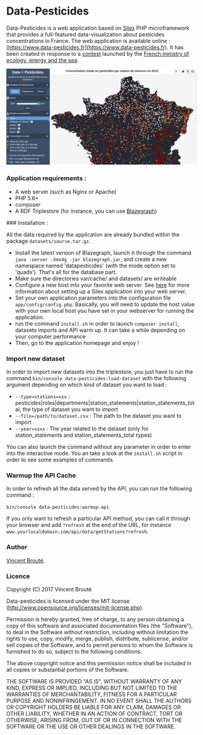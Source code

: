 # Data-Pesticides

Data-Pesticides is a web application based on [Silex](http://silex.sensiolabs.org/) PHP microframework that provides a full-featured data-visualization about pesticides concentrations in France. The web application is available online : [https://www.data-pesticides.fr](https://www.data-pesticides.fr). It has been created in response to a [contest](http://www.developpement-durable.gouv.fr/Concours-de-data-visualisation-sur.html) launched by the [French ministry of ecology, energy and the sea](http://www.developpement-durable.gouv.fr/).

![data-pesticides](web/assets/images/social-share.jpg)

### Application requirements :

- A web server (such as Nginx or Apache)
- PHP 5.6+
- composer
- A RDF Triplestore (for instance, you can use [Blazegraph](https://github.com/blazegraph/database/releases))

### Installation :

All the data required by the application are already bundled within the package `datasets/source.tar.gz`.

- Install the latest version of Blazegraph, launch it through the command `java -server -Xmx4g -jar blazegraph.jar`, and create a new namespace named 'datapesticides' (with the mode option set to 'quads'). That's all for the database part.
- Make sure the directories var/cache/ and datasets/ are writeable
- Configure a new host into your favorite web server. See [here](http://silex.sensiolabs.org/doc/2.0/web_servers.html) for more information about setting up a Silex application into your web server.
- Set your own application parameters into the configuration file `app/config/config.php`. Basically, you will need to update the host value with your own local host you have set in your webserver for running the application.
- run the command `install.sh` in order to launch `composer install`, datasets imports and API warm up. It can take a while depending on your computer performance
- Then, go to the application homepage and enjoy !

### Import new dataset

In order to import new datasets into the triplestore, you just have to run the command `bin/console data-pesticides:load-dataset` with the following argument depending on which kind of dataset you want to load :

- `--type=stations=xxx` : pesticides|roles|departments|station_statements|station_statements_total, the type of dataset you want to import
- `--file=/path/to/dataset.csv` : The path to the dataset you want to import
- `--year=xxxx` : The year related to the dataset (only for station_statements and station_statements_total types)

You can also launch the command without any parameter in order to enter into the interactive mode. You an take a look at the `ìnstall.sh` script in order to see some examples of commands.

### Warmup the API Cache

In order to refresh all the data served by the API, you can run the following command :

`bin/console data-pesticides:warmup-api`

If you only want to refresh a particular API method, you can call it through your browser and add `?refresh` at the end of the URL, for instance `www.yourlocaldomain.com/api/data/getStations?refresh`.

### Author

[Vincent Brouté](https://twitter.com/VincentBroute).

### Licence

Copyright (C) 2017 Vincent Brouté

Data-pesticides is licensed under the MIT license (http://www.opensource.org/licenses/mit-license.php).

Permission is hereby granted, free of charge, to any person obtaining a copy of this software and associated documentation files (the "Software"), to deal in the Software without restriction, including without limitation the rights to use, copy, modify, merge, publish, distribute, sublicense, and/or sell copies of the Software, and to permit persons to whom the Software is furnished to do so, subject to the following conditions:

The above copyright notice and this permission notice shall be included in all copies or substantial portions of the Software.

THE SOFTWARE IS PROVIDED "AS IS", WITHOUT WARRANTY OF ANY KIND, EXPRESS OR IMPLIED, INCLUDING BUT NOT LIMITED TO THE WARRANTIES OF MERCHANTABILITY, FITNESS FOR A PARTICULAR PURPOSE AND NONINFRINGEMENT. IN NO EVENT SHALL THE AUTHORS OR COPYRIGHT HOLDERS BE LIABLE FOR ANY CLAIM, DAMAGES OR OTHER LIABILITY, WHETHER IN AN ACTION OF CONTRACT, TORT OR OTHERWISE, ARISING FROM, OUT OF OR IN CONNECTION WITH THE SOFTWARE OR THE USE OR OTHER DEALINGS IN THE SOFTWARE.
